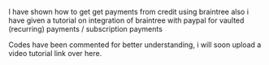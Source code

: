 I have shown how to get get payments from credit using braintree also i have given a tutorial on integration of braintree with paypal for vaulted (recurring) payments / subscription payments

Codes have been commented for better understanding, i will soon upload a video tutorial link over here.